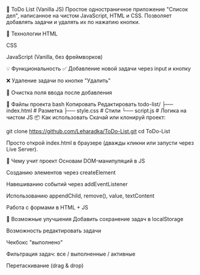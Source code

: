 📝 ToDo List (Vanilla JS)
Простое одностраничное приложение "Список дел", написанное на чистом JavaScript, HTML и CSS.
Позволяет добавлять задачи и удалять их по нажатию кнопки.

🔧 Технологии
HTML

CSS

JavaScript (Vanilla, без фреймворков)

💡 Функциональность
✅ Добавление новой задачи через input и кнопку

❌ Удаление задачи по кнопке "Удалить"

🧹 Очистка поля ввода после добавления

📁 Файлы проекта
bash
Копировать
Редактировать
todo-list/
├── index.html     # Разметка
├── style.css      # Стили
└── script.js      # Логика на чистом JS
📦 Как использовать
Скачай или клонируй проект:

git clone https://github.com/Leharadka/ToDo-List.git
cd ToDo-List

Просто открой index.html в браузере (дважды кликни или запусти через Live Server).

🧠 Чему учит проект
Основам DOM-манипуляций в JS

Созданию элементов через createElement

Навешиванию событий через addEventListener

Использованию appendChild, remove(), value, textContent

Работа с формами в HTML + JS

📌 Возможные улучшения
Добавить сохранение задач в localStorage

Возможность редактировать задачи

Чекбокс "выполнено"

Фильтрация задач: все / выполненные / активные

Перетаскивание (drag & drop)
